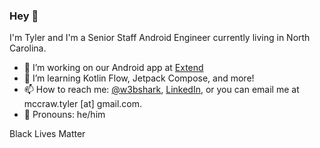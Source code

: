 ### Hey 👋

I'm Tyler and I'm a Senior Staff Android Engineer currently living in North Carolina.

- 🔭  I’m working on our Android app at [Extend](https://paywithextend.com)
- 🌱  I’m learning Kotlin Flow, Jetpack Compose, and more!
- 📫  How to reach me: [@w3bshark](https://twitter.com/w3bshark), [LinkedIn](https://www.linkedin.com/in/tylermccraw/), or you can email me at mccraw.tyler [at] gmail.com.
- 🙂  Pronouns: he/him

Black Lives Matter
